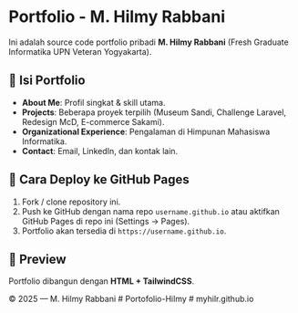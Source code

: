 # Portfolio - M. Hilmy Rabbani

Ini adalah source code portfolio pribadi **M. Hilmy Rabbani** (Fresh Graduate Informatika UPN Veteran Yogyakarta).

## 🔹 Isi Portfolio
- **About Me**: Profil singkat & skill utama.
- **Projects**: Beberapa proyek terpilih (Museum Sandi, Challenge Laravel, Redesign McD, E-commerce Sakami).
- **Organizational Experience**: Pengalaman di Himpunan Mahasiswa Informatika.
- **Contact**: Email, LinkedIn, dan kontak lain.

## 🔹 Cara Deploy ke GitHub Pages
1. Fork / clone repository ini.
2. Push ke GitHub dengan nama repo `username.github.io` atau aktifkan GitHub Pages di repo ini (Settings → Pages).
3. Portfolio akan tersedia di `https://username.github.io`.

## 🔹 Preview
Portfolio dibangun dengan **HTML + TailwindCSS**.

© 2025 — M. Hilmy Rabbani
#   P o r t o f o l i o - H i l m y  
 #   m y h i l r . g i t h u b . i o  
 